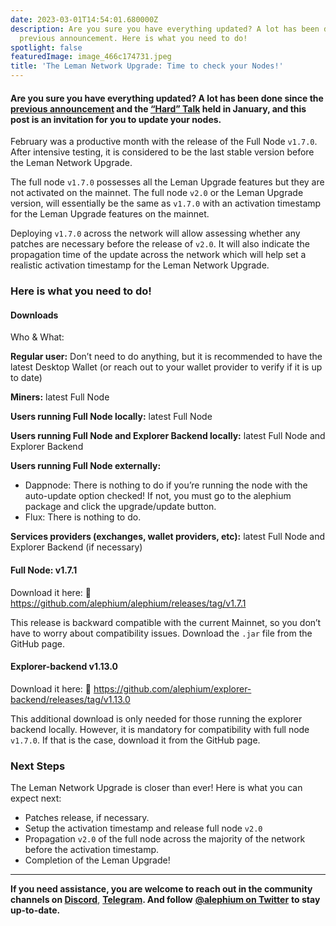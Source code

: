 ```yaml
---
date: 2023-03-01T14:54:01.680000Z
description: Are you sure you have everything updated? A lot has been done since the
  previous announcement. Here is what you need to do!
spotlight: false
featuredImage: image_466c174731.jpeg
title: 'The Leman Network Upgrade: Time to check your Nodes!'
---
```


#### Are you sure you have everything updated? A lot has been done since the <a href="/news/post/the-leman-upgrade-2-232e3374abc4" >previous announcement</a> and the <a href="/news/post/the-leman-upgrade-ama-most-relevant-topics-and-questions-1fbbc68d4237" >“Hard” Talk</a> held in January, and this post is an invitation for you to update your nodes.

February was a productive month with the release of the Full Node `v1.7.0`. After intensive testing, it is considered to be the last stable version before the Leman Network Upgrade.

The full node `v1.7.0` possesses all the Leman Upgrade features but they are not activated on the mainnet. The full node `v2.0` or the Leman Upgrade version, will essentially be the same as `v1.7.0` with an activation timestamp for the Leman Upgrade features on the mainnet.

Deploying `v1.7.0` across the network will allow assessing whether any patches are necessary before the release of `v2.0`. It will also indicate the propagation time of the update across the network which will help set a realistic activation timestamp for the Leman Network Upgrade.

### Here is what you need to do!

#### Downloads

Who & What:

**Regular user:** Don’t need to do anything, but it is recommended to have the latest Desktop Wallet (or reach out to your wallet provider to verify if it is up to date)

**Miners:** latest Full Node

**Users running Full Node locally:** latest Full Node

**Users running Full Node and Explorer Backend locally:** latest Full Node and Explorer Backend

**Users running Full Node externally:**

- Dappnode: There is nothing to do if you’re running the node with the auto-update option checked! If not, you must go to the alephium package and click the upgrade/update button.
- Flux: There is nothing to do.

**Services providers (exchanges, wallet providers, etc):** latest Full Node and Explorer Backend (if necessary)

#### Full Node: v1.7.1

Download it here: 🔗 <a href="https://github.com/alephium/alephium/releases/tag/v1.7.1" >https://github.com/alephium/alephium/releases/tag/v1.7.1</a>

This release is backward compatible with the current Mainnet, so you don’t have to worry about compatibility issues. Download the `.jar` file from the GitHub page.

#### Explorer-backend v1.13.0

Download it here: 🔗 <a href="https://github.com/alephium/explorer-backend/releases/tag/v1.13.0" >https://github.com/alephium/explorer-backend/releases/tag/v1.13.0</a>

This additional download is only needed for those running the explorer backend locally. However, it is mandatory for compatibility with full node `v1.7.0`. If that is the case, download it from the GitHub page.

### Next Steps

The Leman Network Upgrade is closer than ever! Here is what you can expect next:

- Patches release, if necessary.
- Setup the activation timestamp and release full node `v2.0`
- Propagation `v2.0` of the full node across the majority of the network before the activation timestamp.
- Completion of the Leman Upgrade!

---

**If you need assistance, you are welcome to reach out in the community channels on [Discord](/discord)**, <a href="https://t.me/alephiumgroup" ><strong>Telegram</strong></a>**. And follow** <a href="https://twitter.com/alephium" ><strong>@alephium on Twitter</strong></a> **to stay up-to-date.**
